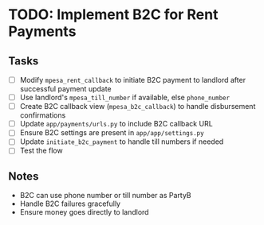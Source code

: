 # TODO: Implement B2C for Rent Payments

## Tasks
- [ ] Modify `mpesa_rent_callback` to initiate B2C payment to landlord after successful payment update
- [ ] Use landlord's `mpesa_till_number` if available, else `phone_number`
- [ ] Create B2C callback view (`mpesa_b2c_callback`) to handle disbursement confirmations
- [ ] Update `app/payments/urls.py` to include B2C callback URL
- [ ] Ensure B2C settings are present in `app/app/settings.py`
- [ ] Update `initiate_b2c_payment` to handle till numbers if needed
- [ ] Test the flow

## Notes
- B2C can use phone number or till number as PartyB
- Handle B2C failures gracefully
- Ensure money goes directly to landlord
